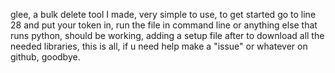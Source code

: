 glee, a bulk delete tool I made, very simple to use, to get started go to line 28 and put your token in, run the file in command
line or anything else that runs python, should be working, adding a setup file after to download all the needed libraries, this
is all, if u need help make a "issue" or whatever on github, goodbye.
